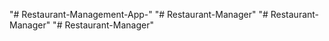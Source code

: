 "# Restaurant-Management-App-" 
"# Restaurant-Manager" 
"# Restaurant-Manager" 
"# Restaurant-Manager" 
